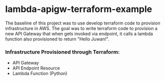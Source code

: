 # lambda-apigw-terraform-example
The baseline of this project was to use develop terraform code to provision infrastructure in AWS.  The goal was to write terraform code to provision a new API Gateway that when gets invoked via endpoint, it calls a lambda function also provisioned to return "Hello Juwan!".

<h3>Infrastructure Provisioned through Terraform:</h3>

<ul>
  <li>API Gateway</li>
  <li>API Endpoint Resource</li>
  <li>Lambda Function (Python)</li>
</ul>
